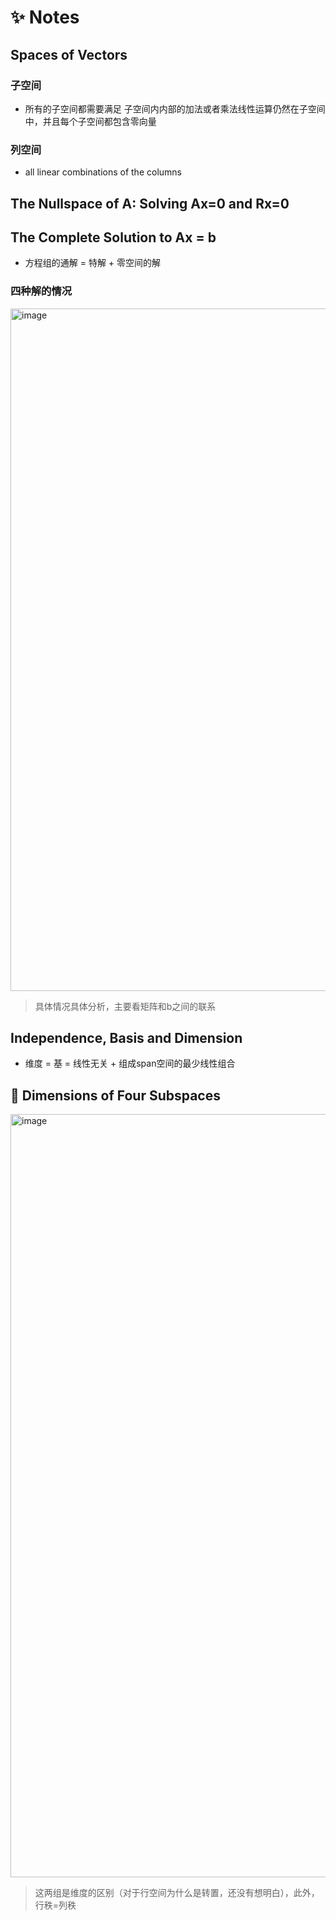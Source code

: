 # :sparkles: Notes

## Spaces of Vectors

### 子空间

- 所有的子空间都需要满足 子空间内内部的加法或者乘法线性运算仍然在子空间中，并且每个子空间都包含零向量

### 列空间

- all linear combinations of the columns


## The Nullspace of A: Solving Ax=0 and Rx=0 

## The Complete Solution to Ax  =  b

- 方程组的通解 = 特解 + 零空间的解

### 四种解的情况

<img width="1092" alt="image" src="https://github.com/wscstrive/MATH/assets/101634608/21d9b8b6-be26-41d8-ace9-e04fee16f04a">

> 具体情况具体分析，主要看矩阵和b之间的联系

## Independence, Basis and Dimension

- 维度 = 基 = 线性无关 + 组成span空间的最少线性组合

## :star2: Dimensions of Four Subspaces

<img width="1221" alt="image" src="https://github.com/wscstrive/MATH/assets/101634608/771fe3c1-6624-48e8-9e20-e1a8ec1f210b">

> 这两组是维度的区别（对于行空间为什么是转置，还没有想明白），此外，行秩=列秩
